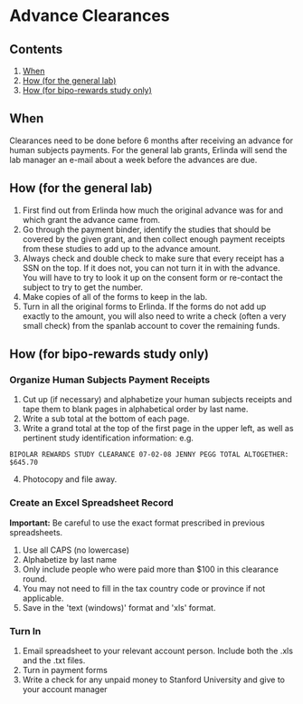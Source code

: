 # Advance Clearances
## Contents
  1. [When](#when)
  2. [How (for the general lab)](#how1)
  3. [How (for bipo-rewards study only)](#how2)

<a name="when"></a>
## When
Clearances need to be done before 6 months after receiving an advance for human subjects payments.
For the general lab grants, Erlinda will send the lab manager an e-mail about a week before the advances are due.

<a name="how1"></a>
## How (for the general lab)
  1. First find out from Erlinda how much the original advance was for and which grant the advance came from.
  2. Go through the payment binder, identify the studies that should be covered by the given grant, and then collect enough payment receipts from these studies to add up to the advance amount.
  3. Always check and double check to make sure that every receipt has a SSN on the top. If it does not, you can not turn it in with the advance. You will have to try to look it up on the consent form or re-contact the subject to try to get the number.
  4. Make copies of all of the forms to keep in the lab.
  5. Turn in all the original forms to Erlinda. If the forms do not add up exactly to the amount, you will also need to write a check (often a very small check) from the spanlab account to cover the remaining funds.

<a name="how2"></a>
## How (for bipo-rewards study only)
### Organize Human Subjects Payment Receipts
  1. Cut up (if necessary) and alphabetize your human subjects receipts and tape them to blank pages in alphabetical order by last name.
  2. Write a sub total at the bottom of each page.
  3. Write a grand total at the top of the first page in the upper left, as well as pertinent study identification information: e.g.
  ```
BIPOLAR REWARDS STUDY CLEARANCE 07-02-08 JENNY PEGG TOTAL ALTOGETHER: $645.70
  ```
  4. Photocopy and file away.

### Create an Excel Spreadsheet Record
__Important:__ Be careful to use the exact format prescribed in previous spreadsheets.

  1. Use all CAPS (no lowercase)
  2. Alphabetize by last name
  3. Only include people who were paid more than $100 in this clearance round.
  4. You may not need to fill in the tax country code or province if not applicable.
  5. Save in the 'text (windows)' format and 'xls' format.

### Turn In
  1. Email spreadsheet to your relevant account person. Include both the .xls and the .txt files.
  2. Turn in payment forms
  3. Write a check for any unpaid money to Stanford University and give to your account manager

